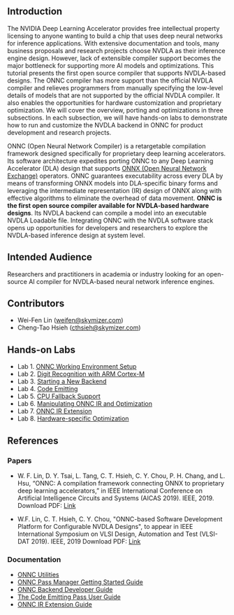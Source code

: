 ## Introduction

The NVIDIA Deep Learning Accelerator provides free intellectual property licensing to anyone wanting to build a chip that uses deep neural networks for inference applications. With extensive documentation and tools, many business proposals and research projects choose NVDLA as their inference engine design. However, lack of extensible compiler support becomes the major bottleneck for supporting more AI models and optimizations. This tutorial presents the first open source compiler that supports NVDLA-based designs. The ONNC compiler has more support than the official NVDLA compiler and relieves programmers from manually specifying the low-level details of models that are not supported by the official NVDLA compiler. It also enables the opportunities for hardware customization and proprietary optimization. We will cover the overview, porting and optimizations in three subsections. In each subsection, we will have hands-on labs to demonstrate how to run and customize the NVDLA backend in ONNC for product development and research projects.

ONNC (Open Neural Network Compiler) is a retargetable compilation framework designed specifically for proprietary deep learning accelerators. Its software architecture expedites porting ONNC to any Deep Learning Accelerator (DLA) design that supports [ONNX (Open Neural Network Exchange)](https://onnx.ai/) operators. ONNC guarantees executability across every DLA by means of transforming ONNX models into DLA-specific binary forms and leveraging the intermediate representation (IR) design of ONNX along with effective algorithms to eliminate the overhead of data movement. **ONNC is the first open source compiler available for NVDLA-based hardware designs**. Its NVDLA backend can compile a model into an executable NVDLA Loadable file. Integrating ONNC with the NVDLA software stack opens up opportunities for developers and researchers to explore the NVDLA-based inference design at system level. 

## Intended Audience

Researchers and practitioners in academia or industry looking for an open-source AI compiler for NVDLA-based neural network inference engines.

## Contributors

* Wei-Fen Lin (weifen@skymizer.com)
* Cheng-Tao Hsieh (cthsieh@skymizer.com)

## Hands-on Labs

* Lab 1. [ONNC Working Environment Setup](https://github.com/ONNC/onnc-tutorial/blob/master/lab_1_Environment_Setup/lab_1.md)
* Lab 2. [Digit Recognition with ARM Cortex-M](https://github.com/ONNC/onnc-tutorial/blob/master/lab_2_Digit_Recognition_with_ARM_CortexM/lab_2.md)
* Lab 3. [Starting a New Backend](https://github.com/ONNC/onnc-tutorial/blob/master/lab_3_Starting_New_Backend/lab_3.md)
* Lab 4. [Code Emitting](https://github.com/ONNC/onnc-tutorial/blob/master/lab_4_Code_Emitting/lab_4.md)
* Lab 5. [CPU Fallback Support](https://github.com/ONNC/onnc-tutorial/blob/master/lab_5_CPU_Fallback/lab_5.md)
* Lab 6. [Manipulating ONNC IR and Optimization](https://github.com/ONNC/onnc-tutorial/blob/master/lab_6_Manipulating_ONNC_IR/lab_6.md)
* Lab 7. [ONNC IR Extension](https://github.com/ONNC/onnc-tutorial/blob/master/lab_7_ONNC_IR_Extension/lab_7.md)
* Lab 8. [Hardware-specific Optimization](https://github.com/ONNC/onnc-tutorial/blob/master/lab_8_Mul_Add_Reordering_and_Fusion/lab_8.md)

## References

### Papers

* W. F. Lin, D. Y. Tsai, L. Tang, C. T. Hsieh, C. Y. Chou, P. H. Chang, and L. Hsu, “ONNC: A compilation framework connecting ONNX to proprietary deep learning accelerators,” in IEEE International Conference on Artificial Intelligence Circuits and Systems (AICAS 2019). IEEE, 2019. 
Download PDF: [Link](https://skymizer.com/publications/Skymizer-AICAS2019.pdf)


* W.F. Lin, C. T. Hsieh, C. Y. Chou, "ONNC-based Software Development Platform for Configurable NVDLA Designs", to appear in IEEE International Symposium on VLSI Design, Automation and Test (VLSI-DAT 2019). IEEE, 2019
Download PDF: [Link](https://skymizer.com/publications/Skymizer-VLSIDAT2019.pdf)

### Documentation

- [ONNC Utilities](docs/ONNC-Utilities.md)
- [ONNC Pass Manager Getting Started Guide](docs/ONNC-Pass-Manager-Getting-Started-Guide.md)
- [ONNC Backend Developer Guide](docs/ONNC-Backend-Porting-Guide.md)
- [The Code Emitting Pass User Guide](docs/The-Code-Emitting-Pass-User-Guide.md)
- [ONNC IR Extension Guide](docs/ONNC-IR-Extension-Guide.md)


